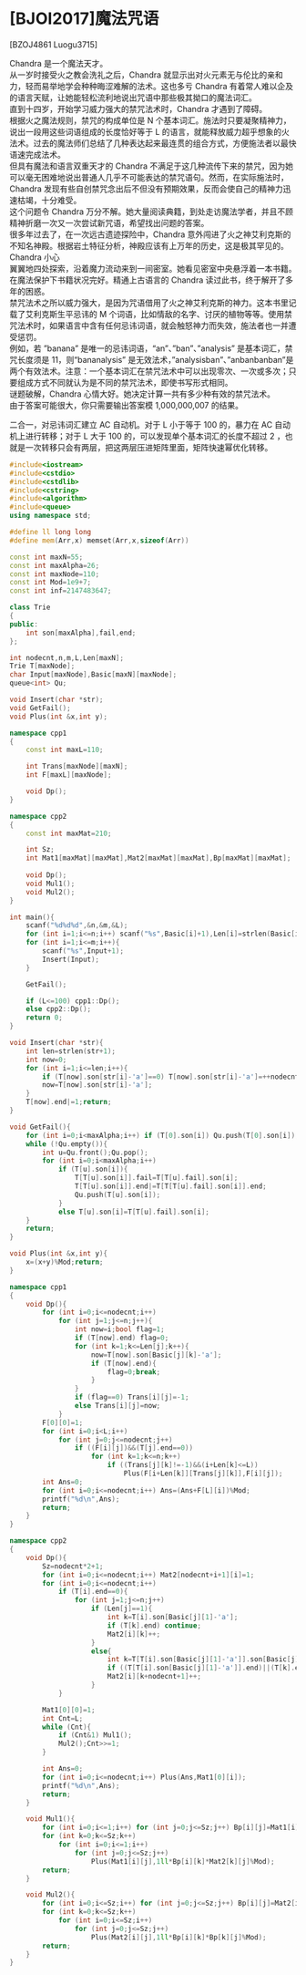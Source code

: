 # [BJOI2017]魔法咒语
[BZOJ4861 Luogu3715]

Chandra 是一个魔法天才。  
从一岁时接受火之教会洗礼之后，Chandra 就显示出对火元素无与伦比的亲和力，轻而易举地学会种种晦涩难解的法术。这也多亏 Chandra 有着常人难以企及的语言天赋，让她能轻松流利地说出咒语中那些极其拗口的魔法词汇。  
直到十四岁，开始学习威力强大的禁咒法术时，Chandra 才遇到了障碍。  
根据火之魔法规则，禁咒的构成单位是 N 个基本词汇。施法时只要凝聚精神力，说出一段用这些词语组成的长度恰好等于 L 的语言，就能释放威力超乎想象的火法术。过去的魔法师们总结了几种表达起来最连贯的组合方式，方便施法者以最快语速完成法术。  
但具有魔法和语言双重天才的 Chandra 不满足于这几种流传下来的禁咒，因为她可以毫无困难地说出普通人几乎不可能表达的禁咒语句。然而，在实际施法时，Chandra 发现有些自创禁咒念出后不但没有预期效果，反而会使自己的精神力迅速枯竭，十分难受。  
这个问题令 Chandra 万分不解。她大量阅读典籍，到处走访魔法学者，并且不顾精神折磨一次又一次尝试新咒语，希望找出问题的答案。  
很多年过去了，在一次远古遗迹探险中，Chandra 意外闯进了火之神艾利克斯的不知名神殿。根据岩土特征分析，神殿应该有上万年的历史，这是极其罕见的。Chandra 小心  
翼翼地四处探索，沿着魔力流动来到一间密室。她看见密室中央悬浮着一本书籍。在魔法保护下书籍状况完好。精通上古语言的 Chandra 读过此书，终于解开了多年的困惑。  
禁咒法术之所以威力强大，是因为咒语借用了火之神艾利克斯的神力。这本书里记载了艾利克斯生平忌讳的 M 个词语，比如情敌的名字、讨厌的植物等等。使用禁咒法术时，如果语言中含有任何忌讳词语，就会触怒神力而失效，施法者也一并遭受惩罚。  
例如，若 ”banana” 是唯一的忌讳词语，“an”、”ban”、”analysis” 是基本词汇，禁咒长度须是 11，则“bananalysis” 是无效法术，”analysisban”、”anbanbanban”是两个有效法术。注意：一个基本词汇在禁咒法术中可以出现零次、一次或多次；只要组成方式不同就认为是不同的禁咒法术，即使书写形式相同。  
谜题破解，Chandra 心情大好。她决定计算一共有多少种有效的禁咒法术。  
由于答案可能很大，你只需要输出答案模 1,000,000,007 的结果。

二合一，对忌讳词汇建立 AC 自动机。对于 L 小于等于 100 的，暴力在 AC 自动机上进行转移；对于 L 大于 100 的，可以发现单个基本词汇的长度不超过 2 ，也就是一次转移只会有两层，把这两层压进矩阵里面，矩阵快速幂优化转移。

```cpp
#include<iostream>
#include<cstdio>
#include<cstdlib>
#include<cstring>
#include<algorithm>
#include<queue>
using namespace std;

#define ll long long
#define mem(Arr,x) memset(Arr,x,sizeof(Arr))

const int maxN=55;
const int maxAlpha=26;
const int maxNode=110;
const int Mod=1e9+7;
const int inf=2147483647;

class Trie
{
public:
	int son[maxAlpha],fail,end;
};

int nodecnt,n,m,L,Len[maxN];
Trie T[maxNode];
char Input[maxNode],Basic[maxN][maxNode];
queue<int> Qu;

void Insert(char *str);
void GetFail();
void Plus(int &x,int y);

namespace cpp1
{
	const int maxL=110;

	int Trans[maxNode][maxN];
	int F[maxL][maxNode];

	void Dp();
}

namespace cpp2
{
	const int maxMat=210;

	int Sz;
	int Mat1[maxMat][maxMat],Mat2[maxMat][maxMat],Bp[maxMat][maxMat];
	
	void Dp();
	void Mul1();
	void Mul2();
}

int main(){
	scanf("%d%d%d",&n,&m,&L);
	for (int i=1;i<=n;i++) scanf("%s",Basic[i]+1),Len[i]=strlen(Basic[i]+1);
	for (int i=1;i<=m;i++){
		scanf("%s",Input+1);
		Insert(Input);
	}

	GetFail();

	if (L<=100) cpp1::Dp();
	else cpp2::Dp();
	return 0;
}

void Insert(char *str){
	int len=strlen(str+1);
	int now=0;
	for (int i=1;i<=len;i++){
		if (T[now].son[str[i]-'a']==0) T[now].son[str[i]-'a']=++nodecnt;
		now=T[now].son[str[i]-'a'];
	}
	T[now].end|=1;return;
}

void GetFail(){
	for (int i=0;i<maxAlpha;i++) if (T[0].son[i]) Qu.push(T[0].son[i]);
	while (!Qu.empty()){
		int u=Qu.front();Qu.pop();
		for (int i=0;i<maxAlpha;i++)
			if (T[u].son[i]){
				T[T[u].son[i]].fail=T[T[u].fail].son[i];
				T[T[u].son[i]].end|=T[T[T[u].fail].son[i]].end;
				Qu.push(T[u].son[i]);
			}
			else T[u].son[i]=T[T[u].fail].son[i];
	}
	return;
}

void Plus(int &x,int y){
	x=(x+y)%Mod;return;
}

namespace cpp1
{
	void Dp(){
		for (int i=0;i<=nodecnt;i++)
			for (int j=1;j<=n;j++){
				int now=i;bool flag=1;
				if (T[now].end) flag=0;
				for (int k=1;k<=Len[j];k++){
					now=T[now].son[Basic[j][k]-'a'];
					if (T[now].end){
						flag=0;break;
					}
				}
				if (flag==0) Trans[i][j]=-1;
				else Trans[i][j]=now;
			}
		F[0][0]=1;
		for (int i=0;i<L;i++)
			for (int j=0;j<=nodecnt;j++)
				if ((F[i][j])&&(T[j].end==0))
					for (int k=1;k<=n;k++)
						if ((Trans[j][k]!=-1)&&(i+Len[k]<=L))
							Plus(F[i+Len[k]][Trans[j][k]],F[i][j]);
		int Ans=0;
		for (int i=0;i<=nodecnt;i++) Ans=(Ans+F[L][i])%Mod;
		printf("%d\n",Ans);
		return;
	}
}

namespace cpp2
{
	void Dp(){
		Sz=nodecnt*2+1;
		for (int i=0;i<=nodecnt;i++) Mat2[nodecnt+i+1][i]=1;
		for (int i=0;i<=nodecnt;i++)
			if (T[i].end==0){
				for (int j=1;j<=n;j++)
					if (Len[j]==1){
						int k=T[i].son[Basic[j][1]-'a'];
						if (T[k].end) continue;
						Mat2[i][k]++;
					}
					else{
						int k=T[T[i].son[Basic[j][1]-'a']].son[Basic[j][2]-'a'];
						if ((T[T[i].son[Basic[j][1]-'a']].end)||(T[k].end)) continue;
						Mat2[i][k+nodecnt+1]++;
					}
			}

		Mat1[0][0]=1;
		int Cnt=L;
		while (Cnt){
			if (Cnt&1) Mul1();
			Mul2();Cnt>>=1;
		}

		int Ans=0;
		for (int i=0;i<=nodecnt;i++) Plus(Ans,Mat1[0][i]);
		printf("%d\n",Ans);
		return;
	}

	void Mul1(){
		for (int i=0;i<=1;i++) for (int j=0;j<=Sz;j++) Bp[i][j]=Mat1[i][j],Mat1[i][j]=0;
		for (int k=0;k<=Sz;k++)
			for (int i=0;i<=1;i++)
				for (int j=0;j<=Sz;j++)
					Plus(Mat1[i][j],1ll*Bp[i][k]*Mat2[k][j]%Mod);
		return;
	}

	void Mul2(){
		for (int i=0;i<=Sz;i++) for (int j=0;j<=Sz;j++) Bp[i][j]=Mat2[i][j],Mat2[i][j]=0;
		for (int k=0;k<=Sz;k++)
			for (int i=0;i<=Sz;i++)
				for (int j=0;j<=Sz;j++)
					Plus(Mat2[i][j],1ll*Bp[i][k]*Bp[k][j]%Mod);
		return;
	}
}
```